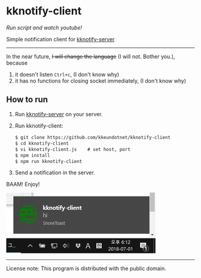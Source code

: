 kknotify-client
======

*Run script and watch youtube!*

Simple notification client for
[kknotify-server](https://github.com/kkeundotnet/kknotify-server)

******

In the near future, ~~I will change the language~~ (I will not.
Bother you.), because

1.  it doesn't listen `Ctrl+c`, (I don't know why)
2.  it has no functions for closing socket immediately, (I don't know
    why)

How to run
------

1.  Run
    [kknotify-server](https://github.com/kkeundotnet/kknotify-server)
    on your server.

2.  Run kknotify-client:

    ```
    $ git clone https://github.com/kkeundotnet/kknotify-client
    $ cd kknotify-client
    $ vi kknotify-client.js    # set host, port
    $ npm install
    $ npm run kknotify-client
    ```

3.  Send a notification in the server.

BAAM!  Enjoy!

![screenshot.png](screenshot.png)

******

License note: This program is distributed with the public domain.
